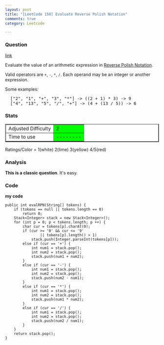 ```yaml
---
layout: post
title: "[LeetCode 150] Evaluate Reverse Polish Notation"
comments: true
category: Leetcode

---
```



### Question 
[link](https://oj.leetcode.com/problems/evaluate-reverse-polish-notation/)

<div class="question-content bg-color bg-img font-color">
            <p class="font-color"></p><p class="font-color">
Evaluate the value of an arithmetic expression in <a href="http://en.wikipedia.org/wiki/Reverse_Polish_notation" class="font-color">Reverse Polish Notation</a>.
</p>

<p class="font-color">
Valid operators are <code>+</code>, <code>-</code>, <code>*</code>, <code>/</code>. Each operand may be an integer or another expression.
</p>

<p class="font-color">
Some examples:<br>
</p><pre>  ["2", "1", "+", "3", "*"] -&gt; ((2 + 1) * 3) -&gt; 9
  ["4", "13", "5", "/", "+"] -&gt; (4 + (13 / 5)) -&gt; 6
</pre>
<p class="font-color"></p><p class="font-color"></p>
          </div>

### Stats
<table border="2">
	<tr>
		<td>Adjusted Difficulty</td>
		<td bgcolor="lime">2</td>
	</tr>
	<tr>
		<td>Time to use</td>
		<td bgcolor="lime">--------</td>
	</tr>
</table>

Ratings/Color = 1(white) 2(lime) 3(yellow) 4/5(red)

### Analysis

__This is a classic question__. It's easy.

### Code

__my code__

    public int evalRPN(String[] tokens) {
        if (tokens == null || tokens.length == 0)
        	return 0;
        Stack<Integer> stack = new Stack<Integer>();
        for (int p = 0; p < tokens.length; p ++) {
        	char cur = tokens[p].charAt(0);
        	if (cur >= '0' && cur <= '9' 
        			|| tokens[p].length() > 1)
        		stack.push(Integer.parseInt(tokens[p]));
        	else if (cur == '+') {
        		int num1 = stack.pop();
        		int num2 = stack.pop();
        		stack.push(num1 + num2);
        	}
        	else if (cur == '-') {
        		int num1 = stack.pop();
        		int num2 = stack.pop();
        		stack.push(num2 - num1);
        	}
        	else if (cur == '*') {
        		int num1 = stack.pop();
        		int num2 = stack.pop();
        		stack.push(num1 * num2);
        	}
        	else if (cur == '/') {
        		int num1 = stack.pop();
        		int num2 = stack.pop();
        		stack.push(num2 / num1);
        	}
        }
        return stack.pop();
    }
